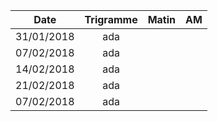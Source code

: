 |Date | Trigramme | Matin  | AM  |
|-----|:---------:|:------:|:---:|
| 31/01/2018 | ada |       |     |
| 07/02/2018 | ada |       |     |
| 14/02/2018 | ada |       |     |
| 21/02/2018 | ada |       |     |
| 07/02/2018 | ada |       |     |
